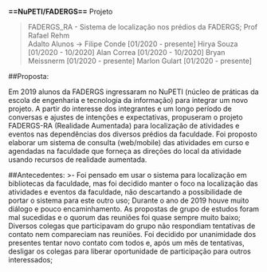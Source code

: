 **==NuPETI/FADERGS==**
Projeto
>FADERGS_RA - Sistema de localização nos prédios da FADERGS;
Prof
>Rafael Rehm<br> Adalto
Alunos  -> Filipe Conde      [01/2020 - presente]
		   Hirya Souza       [01/2020 - 10/2020]
		   Alan Correa       [01/2020 - 10/2020]
		   Bryan Meissnerm   [01/2020 - presente]
		   Marlon Gulart     [01/2020 - presente]



##Proposta:

Em 2019 alunos da FADERGS ingressaram no NuPETI (núcleo de práticas  da escola de engenharia e tecnologia da informação) para integrar um novo projeto. A partir do interesse dos integrantes e um longo período de conversas e ajustes de intenções e expectativas, propuseram o projeto FADERGS-RA (Realidade Aumentada) para localização de atividades e eventos nas dependências dos diversos prédios da faculdade.  Foi proposto elaborar um sistema de consulta (web/mobile) das atividades em curso e agendadas na faculdade que forneça as direções do local da atividade usando recursos de realidade aumentada.

##Antecedentes:
    >- Foi pensado em usar o sistema para localização em bibliotecas da faculdade, mas foi decidido manter o foco na localização das atividades e eventos da faculdade, não descartando a possibilidade de portar o sistema para este outro uso;  Durante o ano de 2019 houve muito diálogo e pouco encaminhamento. As propostas de grupo de estudos foram mal sucedidas e o quorum das reuniões foi quase sempre muito baixo;  Diversos colegas que participavam do grupo não respondiam tentativas de contato nem compareciam nas reuniões. Foi decidido por unanimidade dos presentes tentar novo contato com todos e, após um mês de tentativas, desligar os colegas para liberar oportunidade de participação para outros interessados;
